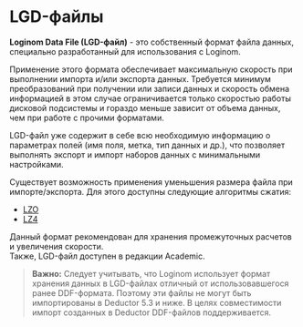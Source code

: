 # LGD-файлы

**Loginom Data File (LGD-файл)** - это собственный формат файла данных, специально разработанный для использования с Loginom.

 Применение этого формата обеспечивает максимальную скорость при выполнении импорта и/или экспорта данных. Требуется минимум преобразований при получении или записи данных и скорость обмена информацией в этом случае ограничивается только скоростью работы дисковой подсистемы и гораздо меньше зависит от объема данных, чем при работе с прочими форматами.

LGD-файл уже содержит в себе всю необходимую информацию о параметрах полей (имя поля, метка, тип данных и др.), что позволяет выполнять экспорт и импорт наборов данных с минимальными настройками.

 Существует возможность применения уменьшения размера файла при импорте/экспорта. Для этого доступны следующие алгоритмы сжатия:
  * [LZO](https://en.wikipedia.org/wiki/Lempel–Ziv–Oberhumer) 
  * [LZ4](https://en.wikipedia.org/wiki/LZ4_(compression_algorithm) )

Данный формат рекомендован для хранения промежуточных расчетов и увеличения скорости.  
Также, LGD-файл доступен в редакции Academic.  

>**Важно:** Следует учитывать, что Loginom использует формат хранения данных в LGD-файлах отличный от использовавшегося ранее DDF-формата. Поэтому эти файлы не могут быть  импортированы в Deductor 5.3 и ниже. В целях совместимости импорт созданных в Deductor DDF-файлов поддерживается.
